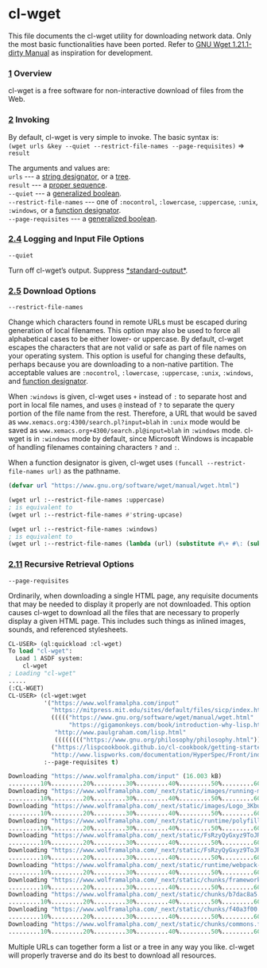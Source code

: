 # cl-wget

This file documents the cl-wget utility for downloading network data.
Only the most basic functionalities have been ported.
Refer to [GNU Wget 1.21.1-dirty Manual](https://www.gnu.org/software/wget/manual/wget.html) as inspiration for development.

### [1](https://www.gnu.org/software/wget/manual/wget.html#Overview) Overview

cl-wget is a free software for non-interactive download of files from the Web.

### [2](https://www.gnu.org/software/wget/manual/wget.html#Invoking) Invoking

By default, cl-wget is very simple to invoke. The basic syntax is:  
`(wget urls &key --quiet --restrict-file-names --page-requisites)` => `result`

The arguments and values are:  
`urls` --- a [string designator](http://www.lispworks.com/documentation/lw50/CLHS/Body/26_glo_s.htm#string_designator), or a [tree](http://clhs.lisp.se/Body/26_glo_t.htm#tree).  
`result` --- a [proper sequence](http://clhs.lisp.se/Body/26_glo_p.htm#proper_sequence).  
`--quiet` --- a [generalized boolean](http://www.lispworks.com/documentation/lw50/CLHS/Body/26_glo_g.htm#generalized_boolean).  
`--restrict-file-names` --- one of `:nocontrol`, `:lowercase`, `:uppercase`, `:unix`, `:windows`, or a [function designator](http://clhs.lisp.se/Body/26_glo_f.htm#function_designator).  
`--page-requisites` --- a [generalized boolean](http://www.lispworks.com/documentation/lw50/CLHS/Body/26_glo_g.htm#generalized_boolean).  

### [2.4](https://www.gnu.org/software/wget/manual/wget.html#Logging-and-Input-File-Options) Logging and Input File Options

`--quiet` 
 
Turn off cl-wget’s output. Suppress [\*standard-output\*](http://clhs.lisp.se/Body/26_glo_s.htm#standard_output).

### [2.5](https://www.gnu.org/software/wget/manual/wget.html#Download-Options) Download Options

`--restrict-file-names`

Change which characters found in remote URLs must be escaped during generation of local filenames.
This option may also be used to force all alphabetical cases to be either lower- or uppercase.
By default, cl-wget escapes the characters that are not valid or safe as part of file names on your operating system.
This option is useful for changing these defaults, perhaps because you are downloading to a non-native partition.
The acceptable values are `:nocontrol`, `:lowercase`, `:uppercase`, `:unix`, `:windows`, and [function designator](http://clhs.lisp.se/Body/26_glo_f.htm#function_designator).

When `:windows` is given, cl-wget uses `+` instead of `:` to separate host and port in local file names, and uses `@` instead of `?` to separate the query portion of the file name from the rest.
Therefore, a URL that would be saved as `www.xemacs.org:4300/search.pl?input=blah` in `:unix` mode would be saved as `www.xemacs.org+4300/search.pl@input=blah` in `:windows` mode.
cl-wget is in `:windows` mode by default, since Microsoft Windows is incapable of handling filenames containing characters `?` and `:`.

When a function designator is given, cl-wget uses `(funcall --restrict-file-names url)` as the pathname.
```cl
(defvar url "https://www.gnu.org/software/wget/manual/wget.html")
```
```cl
(wget url :--restrict-file-names :uppercase)
; is equivalent to
(wget url :--restrict-file-names #'string-upcase)
```
```cl
(wget url :--restrict-file-names :windows)
; is equivalent to
(wget url :--restrict-file-names (lambda (url) (substitute #\+ #\: (substitute #\@ #\? url))))
```

### [2.11](https://www.gnu.org/software/wget/manual/wget.html#Recursive-Retrieval-Options) Recursive Retrieval Options

`--page-requisites`

Ordinarily, when downloading a single HTML page, any requisite documents that may be needed to display it properly are not downloaded.
This option causes cl-wget to download all the files that are necessary to properly display a given HTML page.
This includes such things as inlined images, sounds, and referenced stylesheets.
```cl
CL-USER> (ql:quickload :cl-wget)
To load "cl-wget":
  Load 1 ASDF system:
    cl-wget
; Loading "cl-wget"
.....
(:CL-WGET)
CL-USER> (cl-wget:wget
          '("https://www.wolframalpha.com/input"
            "https://mitpress.mit.edu/sites/default/files/sicp/index.html"
            ((((("https://www.gnu.org/software/wget/manual/wget.html"
                 "https://gigamonkeys.com/book/introduction-why-lisp.html"))))
             "http://www.paulgraham.com/lisp.html"
             (((((((("https://www.gnu.org/philosophy/philosophy.html")))))))))
            ("https://lispcookbook.github.io/cl-cookbook/getting-started.html")
            "http://www.lispworks.com/documentation/HyperSpec/Front/index.htm")
          :--page-requisites t)

Downloading "https://www.wolframalpha.com/input" (16.003 kB)
.........10%.........20%.........30%.........40%.........50%.........60%.........70%.........80%.........90%.........100%
Downloading "https://www.wolframalpha.com/_next/static/images/running-man_5SPZTwCb.png" (111.585 kB)
.........10%.........20%.........30%.........40%.........50%.........60%.........70%.........80%.........90%.........100%
Downloading "https://www.wolframalpha.com/_next/static/images/Logo_3KbuDCMc.svg" (29.037 kB)
.........10%.........20%.........30%.........40%.........50%.........60%.........70%.........80%.........90%.........100%
Downloading "https://www.wolframalpha.com/_next/static/runtime/polyfills-e21575077778f414a069.js" (79.824 kB)
.........10%.........20%.........30%.........40%.........50%.........60%.........70%.........80%.........90%.........100%
Downloading "https://www.wolframalpha.com/_next/static/FsRzyQyGxyz9ToJRTJuna/pages/input.js" (1.892 kB)
.........10%.........20%.........30%.........40%.........50%.........60%.........70%.........80%.........90%.........100%
Downloading "https://www.wolframalpha.com/_next/static/FsRzyQyGxyz9ToJRTJuna/pages/_app.js" (131.202 kB)
.........10%.........20%.........30%.........40%.........50%.........60%.........70%.........80%.........90%.........100%
Downloading "https://www.wolframalpha.com/_next/static/runtime/webpack-758ed5a910c073549032.js" (6.749 kB)
.........10%.........20%.........30%.........40%.........50%.........60%.........70%.........80%.........90%.........100%
Downloading "https://www.wolframalpha.com/_next/static/chunks/framework.7e7abc056a23dbc17509.js" (130.929 kB)
.........10%.........20%.........30%.........40%.........50%.........60%.........70%.........80%.........90%.........100%
Downloading "https://www.wolframalpha.com/_next/static/chunks/b7dac8a5.d68380b3825feee444fd.js" (57.111 kB)
.........10%.........20%.........30%.........40%.........50%.........60%.........70%.........80%.........90%.........100%
Downloading "https://www.wolframalpha.com/_next/static/chunks/f40a3f00.4c5bd6d85d7b5f4b9ea2.js" (291.884 kB)
.........10%.........20%.........30%.........40%.........50%.........60%.........70%.........80%.........90%.........100%
Downloading "https://www.wolframalpha.com/_next/static/chunks/commons.fb36529629248d0d9ae3.js" (502.153 kB)
.........10%.........20%.........30%.........40%.........50%.........60%.........70%.........80%.........90%.........100%
```
Multiple URLs can together form a list or a tree in any way you like.
cl-wget will properly traverse and do its best to download all resources.
